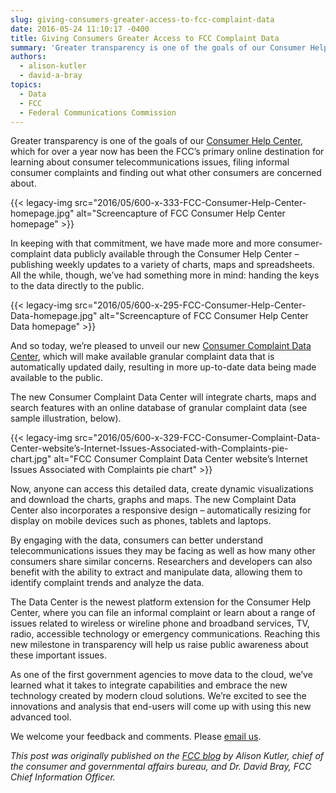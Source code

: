 ```yaml
---
slug: giving-consumers-greater-access-to-fcc-complaint-data
date: 2016-05-24 11:10:17 -0400
title: Giving Consumers Greater Access to FCC Complaint Data
summary: 'Greater transparency is one of the goals of our Consumer Help Center, which for over a year now has been the FCC’s primary online destination for learning about consumer telecommunications issues, filing informal consumer complaints and finding out what other consumers are concerned about.'
authors:
  - alison-kutler
  - david-a-bray
topics:
  - Data
  - FCC
  - Federal Communications Commission
---
```


Greater transparency is one of the goals of our [Consumer Help Center](https://consumercomplaints.fcc.gov/hc/en-us/), which for over a year now has been the FCC’s primary online destination for learning about consumer telecommunications issues, filing informal consumer complaints and finding out what other consumers are concerned about.

{{< legacy-img src="2016/05/600-x-333-FCC-Consumer-Help-Center-homepage.jpg" alt="Screencapture of FCC Consumer Help Center homepage" >}}

In keeping with that commitment, we have made more and more consumer-complaint data publicly available through the Consumer Help Center – publishing weekly updates to a variety of charts, maps and spreadsheets. All the while, though, we’ve had something more in mind: handing the keys to the data directly to the public.

{{< legacy-img src="2016/05/600-x-295-FCC-Consumer-Help-Center-Data-homepage.jpg" alt="Screencapture of FCC Consumer Help Center Data homepage" >}}

And so today, we’re pleased to unveil our new [Consumer Complaint Data Center](https://www.fcc.gov/consumer-help-center-data), which will make available granular complaint data that is automatically updated daily, resulting in more up-to-date data being made available to the public.

The new Consumer Complaint Data Center will integrate charts, maps and search features with an online database of granular complaint data (see sample illustration, below).

{{< legacy-img src="2016/05/600-x-329-FCC-Consumer-Complaint-Data-Center-website’s-Internet-Issues-Associated-with-Complaints-pie-chart.jpg" alt="FCC Consumer Complaint Data Center website’s Internet Issues Associated with Complaints pie chart" >}}

Now, anyone can access this detailed data, create dynamic visualizations and download the charts, graphs and maps. The new Complaint Data Center also incorporates a responsive design – automatically resizing for display on mobile devices such as phones, tablets and laptops.

By engaging with the data, consumers can better understand telecommunications issues they may be facing as well as how many other consumers share similar concerns. Researchers and developers can also benefit with the ability to extract and manipulate data, allowing them to identify complaint trends and analyze the data.

The Data Center is the newest platform extension for the Consumer Help Center, where you can file an informal complaint or learn about a range of issues related to wireless or wireline phone and broadband services, TV, radio, accessible technology or emergency communications. Reaching this new milestone in transparency will help us raise public awareness about these important issues.

As one of the first government agencies to move data to the cloud, we’ve learned what it takes to integrate capabilities and embrace the new technology created by modern cloud solutions. We’re excited to see the innovations and analysis that end-users will come up with using this new advanced tool.

We welcome your feedback and comments. Please [email us](mailto:webfeedback@fcc.gov).

_This post was originally published on the [FCC blog](https://www.fcc.gov/news-events/blog) by Alison Kutler, chief of the consumer and governmental affairs bureau, and Dr. David Bray, FCC Chief Information Officer._